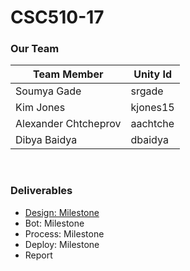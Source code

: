 # CSC510-17

### Our Team
| Team Member  | Unity Id |
| ------------- | ------------- |
| Soumya Gade | srgade |
| Kim Jones | kjones15 |
| Alexander Chtcheprov | aachtche |
| Dibya Baidya | dbaidya |

<br>

### Deliverables
* [Design: Milestone](https://github.ncsu.edu/csc510-s2022/CSC510-17/blob/main/DESIGN.md)
* Bot: Milestone
* Process: Milestone
* Deploy: Milestone
* Report
